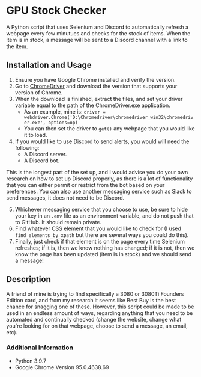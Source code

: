 # GPU Stock Checker
A Python script that uses Selenium and Discord to automatically refresh a webpage every few minutues and checks for the stock of items. When the item is in stock, a message will be sent to a Discord channel with a link to the item.
## Installation and Usage
1. Ensure you have Google Chrome installed and verify the version.
2. Go to <a href="https://chromedriver.chromium.org/downloads">ChromeDriver</a> and download the version that supports your version of Chrome.
3. When the download is finished, extract the files, and set your driver variable equal to the path of the ChromeDriver.exe application.
    * As an example, mine is: `driver = webdriver.Chrome('D:\Chromedriver\chromedriver_win32\chromedriver.exe', options=op)`
    * You can then set the driver to `get()` any webpage that you would like it to load.
4. If you would like to use Discord to send alerts, you would will need the following:
    * A Discord server.
    * A Discord bot.

This is the longest part of the set up, and I would advise you do your own research on how to set up Discord properly, as there is a lot of functionality that you can either permit or restrict from the bot based on your preferences. You can also use another messaging service such as Slack to send messages, it does not need to be Discord.

5. Whichever messaging service that you choose to use, be sure to hide your key in an `.env` file as an environment variable, and do not push that to GitHub. It should remain private.
6. Find whatever CSS element that you would like to check for (I used `find_elements_by_xpath` but there are several ways you could do this).
7. Finally, just check if that element is on the page every time Selenium refreshes; if it is, then we know nothing has changed; if it is not, then we know the page has been updated (item is in stock) and we should send a message!

## Description
A friend of mine is trying to find specifically a 3080 or 3080Ti Founders Edition card, and from my research it seems like Best Buy is the best chance for snagging one of these.  However, this script could be made to be used in an endless amount of ways, regarding anything that you need to be automated and continually checked (change the website, change what you're looking for on that webpage, choose to send a message, an email, etc).

### Additional Information
* Python 3.9.7
* Google Chrome Version 95.0.4638.69
